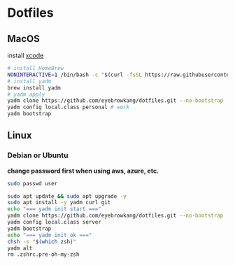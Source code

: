 # Dotfiles

## MacOS

install [xcode](https://developer.apple.com/xcode/resources)

```bash
# install HomeBrew
NONINTERACTIVE=1 /bin/bash -c "$(curl -fsSL https://raw.githubusercontent.com/Homebrew/install/HEAD/install.sh)"
# install yadm
brew install yadm
# yadm apply
yadm clone https://github.com/eyebrowkang/dotfiles.git --no-bootstrap
yadm config local.class personal # work
yadm bootstrap
```

## Linux

### Debian or Ubuntu

**change password first when using aws, azure, etc.**
```bash
sudo passwd user
```

```bash
sudo apt update && sudo apt upgrade -y
sudo apt install -y yadm curl git
echo "=== yadm init start ==="
yadm clone https://github.com/eyebrowkang/dotfiles.git --no-bootstrap
yadm config local.class server
yadm bootstrap
echo "=== yadm init ok ==="
chsh -s "$(which zsh)"
yadm alt
rm .zshrc.pre-oh-my-zsh
```

